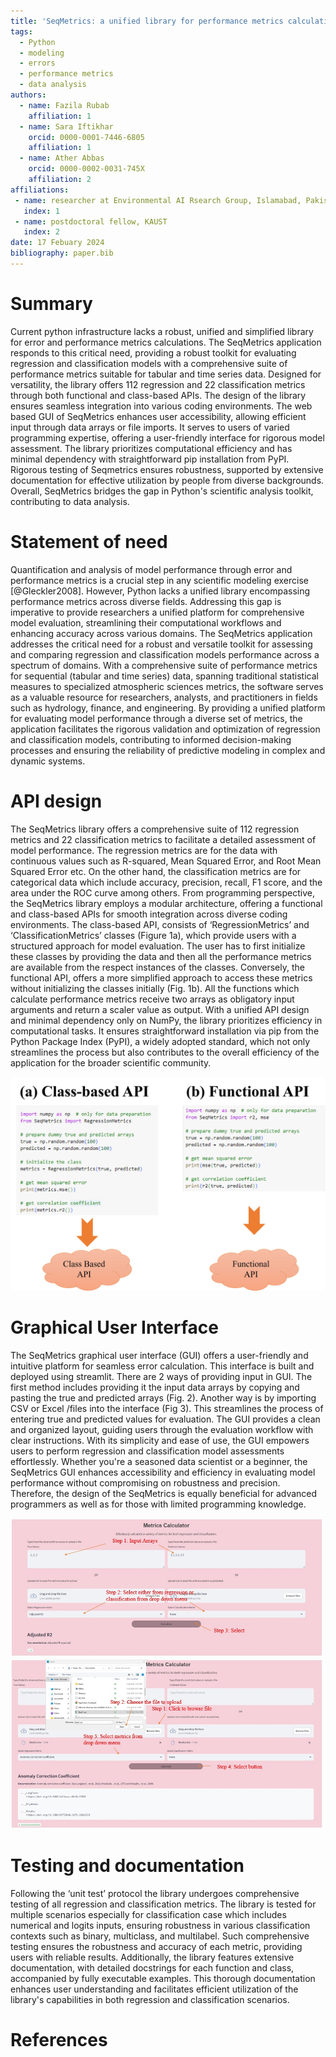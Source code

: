 ```yaml
---
title: 'SeqMetrics: a unified library for performance metrics calculation in Python'
tags:
  - Python
  - modeling
  - errors
  - performance metrics
  - data analysis
authors:
  - name: Fazila Rubab
    affiliation: 1
  - name: Sara Iftikhar
    orcid: 0000-0001-7446-6805
    affiliation: 1
  - name: Ather Abbas
    orcid: 0000-0002-0031-745X
    affiliation: 2
affiliations:
 - name: researcher at Environmental AI Rsearch Group, Islamabad, Pakistan
   index: 1
 - name: postdoctoral fellow, KAUST
   index: 2
date: 17 Febuary 2024
bibliography: paper.bib
---
```


# Summary
Current python infrastructure lacks a robust, unified and simplified library for 
error and performance metrics calculations. The SeqMetrics application responds 
to this critical need, providing a robust toolkit for evaluating regression and 
classification models with a comprehensive suite of performance metrics suitable 
for tabular and time series data. Designed for versatility, the library offers 
112 regression and 22 classification metrics through both functional and 
class-based APIs. The design of the library ensures seamless integration into 
various coding environments. The web based GUI of SeqMetrics enhances user 
accessibility, allowing efficient input through data arrays or file imports. 
It serves to users of varied programming expertise, offering a user-friendly 
interface for rigorous model assessment. The library prioritizes computational 
efficiency and has minimal dependency with straightforward pip installation 
from PyPI. Rigorous testing of Seqmetrics ensures robustness, supported by extensive 
documentation for effective utilization by people from diverse backgrounds. 
Overall, SeqMetrics bridges the gap in Python's scientific analysis toolkit, 
contributing to data analysis.

# Statement of need
Quantification and analysis of model performance through error and performance 
metrics is a crucial step in any scientific modeling exercise [@Gleckler2008]. However, Python 
lacks a unified library encompassing performance metrics across diverse fields. 
Addressing this gap is imperative to provide researchers a unified platform for 
comprehensive model evaluation, streamlining their computational workflows and 
enhancing accuracy across various domains. The SeqMetrics application addresses 
the critical need for a robust and versatile toolkit for assessing and comparing 
regression and classification models performance across a spectrum of domains. 
With a comprehensive suite of performance metrics for sequential (tabular and 
time series) data, spanning traditional statistical measures to specialized 
atmospheric sciences metrics, the software serves as a valuable resource for 
researchers, analysts, and practitioners in fields such as hydrology, finance, 
and engineering.   By providing a unified platform for evaluating model performance 
through a diverse set of metrics, the application facilitates the rigorous 
validation and optimization of regression and classification models, contributing 
to informed decision-making processes and ensuring the reliability of predictive 
modeling in complex and dynamic systems.

# API design
The SeqMetrics library offers a comprehensive suite of 112 regression metrics 
and 22 classification metrics to facilitate a detailed assessment of model performance. 
The regression metrics are for the data with continuous values such as R-squared, 
Mean Squared Error, and Root Mean Squared Error etc. On the other hand, the 
classification metrics are for categorical data which include accuracy, 
precision, recall, F1 score, and the area under the ROC curve among others. 
From programming perspective, the SeqMetrics library employs a modular architecture, 
offering a functional and class-based APIs for smooth integration across diverse 
coding environments. The class-based API, consists of ‘RegressionMetrics’ and 
‘ClassificationMetrics’ classes (Figure 1a), which provide users with a structured 
approach for model evaluation. The user has to first initialize these classes by 
providing the data and then all the performance metrics are available from the 
respect instances of the classes. Conversely, the functional API, offers a more 
simplified approach to access these metrics without initializing the classes 
initially (Fig. 1b). All the functions which calculate performance metrics 
receive two arrays as obligatory input arguments and return a scaler value 
as output. With a unified API design and minimal dependency only on NumPy, 
the library prioritizes efficiency in computational tasks. It ensures 
straightforward installation via pip from the Python Package Index (PyPI), 
a widely adopted standard, which not only streamlines the process but also
contributes to the overall efficiency of the application for the broader 
scientific community.

![**Comparison of class-based and functional API**](fig1.jpg)

# Graphical User Interface
The SeqMetrics graphical user interface (GUI) offers a user-friendly and intuitive 
platform for seamless error calculation. This interface is built and deployed using 
streamlit. There are 2 ways of providing input in GUI. The first method includes 
providing it the input data arrays by copying and pasting the true and predicted 
arrays (Fig. 2). Another way is by importing CSV or Excel /files into the 
interface (Fig 3). This streamlines the process of entering true and predicted 
values for evaluation. The GUI provides a clean and organized layout, guiding 
users through the evaluation workflow with clear instructions. With its simplicity 
and ease of use, the GUI empowers users to perform regression and classification 
model assessments effortlessly. Whether you're a seasoned data scientist or a 
beginner, the SeqMetrics GUI enhances accessibility and efficiency in evaluating 
model performance without compromising on robustness and precision. Therefore, 
the design of the SeqMetrics is equally beneficial for advanced programmers as 
well as for those with limited programming knowledge. 

<p float="left">
  <img src="fig2.jpg" width="500" />
  <img src="fig3.jpg" width="500" />
</p>

# Testing and documentation
Following the ‘unit test’ protocol the library undergoes comprehensive testing 
of all regression and classification metrics. The library is tested for multiple 
scenarios especially for classification case which includes numerical and logits 
inputs, ensuring robustness in various classification contexts such as binary, 
multiclass, and multilabel. Such comprehensive testing ensures the robustness and 
accuracy of each metric, providing users with reliable results. Additionally, 
the library features extensive documentation, with detailed docstrings for each 
function and class, accompanied by fully executable examples. This thorough 
documentation enhances user understanding and facilitates efficient utilization 
of the library's capabilities in both regression and classification scenarios.

# References
